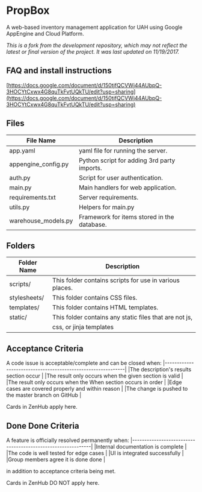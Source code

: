 # PropBox
A web-based inventory management application for UAH using Google AppEngine and Cloud Platform.

*This is a fork from the development repository, which may not reflect the latest or final version of the project. It was last updated on 11/19/2017.*

## FAQ and install instructions
[https://docs.google.com/document/d/150tjfQCVWj44AUbpQ-3HOCYtCxwx4G8quTkFvtUQkTU/edit?usp=sharing](https://docs.google.com/document/d/150tjfQCVWj44AUbpQ-3HOCYtCxwx4G8quTkFvtUQkTU/edit?usp=sharing)

## Files

| File Name           | Description                                   |
|---------------------|-----------------------------------------------|
| app.yaml            | yaml file for running the server.             |
| appengine_config.py | Python script for adding 3rd party imports.   |
| auth.py             | Script for user authentication.               |
| main.py             | Main handlers for web application.            |
| requirements.txt    | Server requirements.                          |
| utils.py 			  | Helpers for main.py 						  |
| warehouse_models.py | Framework for items stored in the database.   |

## Folders

| Folder Name    | Description                                             |
|----------------|---------------------------------------------------------|
| scripts/       | This folder contains scripts for use in various places. |
| stylesheets/   | This folder contains CSS files.                         |
| templates/     | This folder contains HTML templates.                    |
| static/        | This folder contains any static files that are not js,  |
|                | css, or jinja templates                                 |

## Acceptance Criteria
A code issue is acceptable/complete and can be closed when:
 |-------------------------------------------------------------|
 |The description's results section occur                      |
 |The result only occurs when the given section is valid       |
 |The result only occurs when the When section occurs in order |
 |Edge cases are covered properly and within reason            |
 |The change is pushed to the master branch on GitHub          |

Cards in ZenHub apply here.

## Done Done Criteria
A feature is officially resolved permanently when:
 |-------------------------------------------------------------|
 |Internal documentation is complete                           |
 |The code is well tested for edge cases                       |
 |UI is integrated successfully                                |
 |Group members agree it is done done                          |
 
 in addition to acceptance criteria being met.
 
 Cards in ZenHub DO NOT apply here.

